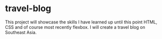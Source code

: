 # travel-blog

This project will showcase the skills I have learned up until this point HTML, CSS and of course most recently flexbox. I will create a travel blog on Southeast Asia.